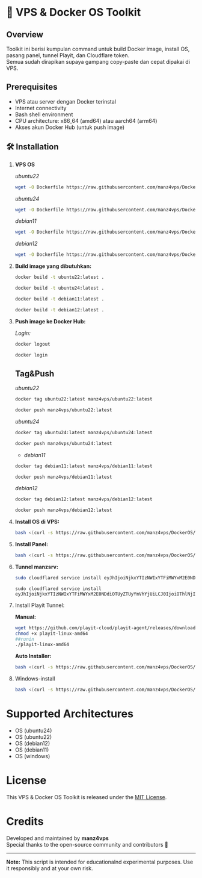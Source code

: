# 🚀 VPS & Docker OS Toolkit

## Overview

Toolkit ini berisi kumpulan command untuk build Docker image, install OS, pasang panel, tunnel Playit, dan Cloudflare token.  
Semua sudah dirapikan supaya gampang copy-paste dan cepat dipakai di VPS.

## Prerequisites

- VPS atau server dengan Docker terinstal
- Internet connectivity
- Bash shell environment
- CPU architecture: x86_64 (amd64) atau aarch64 (arm64)
- Akses akun Docker Hub (untuk push image)

## 🛠️ Installation

1. **VPS OS**

   *ubuntu22*
    ```sh
   wget -O Dockerfile https://raw.githubusercontent.com/manz4vps/DockerOS/main/Dockerfile:ubuntu22
    ```

   *ubuntu24*
    ```sh
   wget -O Dockerfile https://raw.githubusercontent.com/manz4vps/DockerOS/main/Dockerfile:ubuntu24
    ```
    
   *debian11*
    ```sh
   wget -O Dockerfile https://raw.githubusercontent.com/manz4vps/DockerOS/main/Dockerfile:debian11
    ```
    
   *debian12*
    ```sh
   wget -O Dockerfile https://raw.githubusercontent.com/manz4vps/DockerOS/main/Dockerfile:debian12
    ```
    
    
1. **Build image yang dibutuhkan:**

    ```sh
    docker build -t ubuntu22:latest .
    ```

    ```sh
    docker build -t ubuntu24:latest .
    ```

    ```sh
    docker build -t debian11:latest .
    ```

    ```sh
    docker build -t debian12:latest .
    ```


3. **Push image ke Docker Hub:**
   
     *Login:*
    ```sh
    docker logout
    ```
    ```sh
    docker login
    ```

   ## Tag&Push

    *ubuntu22*
    ```sh
    docker tag ubuntu22:latest manz4vps/ubuntu22:latest
    ```
    ```sh
    docker push manz4vps/ubuntu22:latest
    ```
    
    *ubuntu24*

    ```sh
    docker tag ubuntu24:latest manz4vps/ubuntu24:latest
    ```
    ```sh
    docker push manz4vps/ubuntu24:latest
    ```
    
   - *debian11*
    ```sh
    docker tag debian11:latest manz4vps/debian11:latest
    ```
    ```sh
    docker push manz4vps/debian11:latest
    ```
    *debian12*
    ```sh
    docker tag debian12:latest manz4vps/debian12:latest
    ```
    ```sh
    docker push manz4vps/debian12:latest
    ```


5. **Install OS di VPS:**

    ```sh
    bash <(curl -s https://raw.githubusercontent.com/manz4vps/DockerOS/refs/heads/main/PilihOS-vps.sh)
    ```

    
6. **Install Panel:**

    ```sh
    bash <(curl -s https://raw.githubusercontent.com/manz4vps/DockerOS/refs/heads/main/all-autoinstaller.sh)
    ```

    
7. **Tunnel manzsrv:**
   ```sh
   sudo cloudflared service install eyJhIjoiNjkxYTIzNWIxYTFiMWYxM2E0NDdiOTUyZTUyYmVhYjUiLCJ0IjoiNDlkMTgwNWEtODc2MS00MWRiLWI1ZTYtYTEyZGJiMWQ4N2U0IiwicyI6Ik0ySXhNbUUyWm1VdE1UWXhNUzAwTWprMExXSmtOVGN0TVdNeU9HTm1PREJrT0RReCJ9
   ```
   ```Dinz
   sudo cloudflared service install eyJhIjoiNjkxYTIzNWIxYTFiMWYxM2E0NDdiOTUyZTUyYmVhYjUiLCJ0IjoiOThlNjIyNTEtNzUxNS00MjIyLWEyZTQtMzAxNWFhMzg4NmI2IiwicyI6IllqQXpOREUzWVRBdE5HSmlNeTAwTkdGaUxXSTVPVGt0TVdKaU56SXlPVEl6WW1NNSJ9
   ```


6. Install Playit Tunnel:

    **Manual:**
    ```sh
    wget https://github.com/playit-cloud/playit-agent/releases/download/v0.15.26/playit-linux-amd64
    chmod +x playit-linux-amd64
    ##runin
    ./playit-linux-amd64
    ```

    **Auto Installer:**
    ```sh
    bash <(curl -s https://raw.githubusercontent.com/manz4vps/DockerOS/refs/heads/main/playit)
    ```
7. Windows-install
   ```sh
   bash <(curl -s https://raw.githubusercontent.com/manz4vps/DockerOS/refs/heads/main/install-windows.sh)
   ```

# Supported Architectures

- OS (ubuntu24)
- OS (ubuntu22)
- OS (debian12)
- OS (debian11)
- OS (windows)

# License

This VPS & Docker OS Toolkit is released under the [MIT License](LICENSE).

# Credits

Developed and maintained by **manz4vps**  
Special thanks to the open-source community and contributors 🚀

---

**Note:** This script is intended for educationalnd experimental purposes. Use it responsibly and at your own risk.
